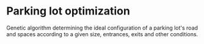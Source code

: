 # Parking lot optimization

Genetic algorithm determining the ideal configuration of a parking lot's road and spaces according to a given size, entrances, exits and other conditions.

